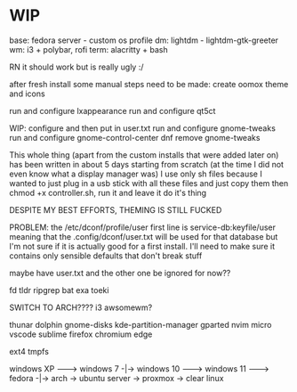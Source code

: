# WIP
base: fedora server - custom os profile
dm: lightdm - lightdm-gtk-greeter
wm: i3 + polybar, rofi
term: alacritty + bash

RN it should work but is really ugly :/


after fresh install some manual steps need to be made:
create oomox theme and icons


run and configure lxappearance
run and configure qt5ct


WIP: configure and then put in user.txt
run and configure gnome-tweaks
run and configure gnome-control-center
dnf remove gnome-tweaks



This whole thing (apart from the custom installs that were added later on) has been written in about 5 days starting from scratch (at the time I did not even know what a display manager was)
I use only sh files because I wanted to just plug in a usb stick with all these files and just copy them then chmod +x controller.sh, run it and leave it do it's thing



DESPITE MY BEST EFFORTS, THEMING IS STILL FUCKED


PROBLEM:
the /etc/dconf/profile/user first line is service-db:keyfile/user
meaning that the .config/dconf/user.txt will be used for that database but
I'm not sure if it is actually good for a first install. I'll need to make sure it
contains only sensible defaults that don't break stuff

maybe have user.txt and the other one be ignored for now??







fd
tldr
ripgrep
bat
exa
toeki



SWITCH TO ARCH????
i3 awsomewm?

thunar dolphin
gnome-disks kde-partition-manager gparted
nvim micro vscode sublime
firefox chromium edge

ext4
tmpfs


windows XP ---> windows 7 -|-> windows 10 ---> windows 11 ---> fedora -|-> arch
                           \-> ubuntu server                           \-> proxmox
                                                                          \-> clear linux